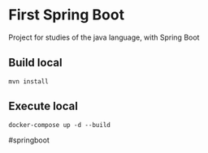 # First Spring Boot
Project for studies of the java language, with Spring Boot

## Build local
```
mvn install
```
## Execute local
```
docker-compose up -d --build
```
#springboot
